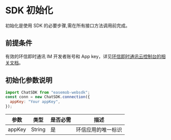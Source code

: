 # SDK 初始化

初始化是使用 SDK 的必要步骤,需在所有接口方法调用前完成。

## 前提条件

有效的环信即时通讯 IM 开发者账号和 App key，详见[环信即时通讯云控制台的相关文档](enable_and_configure_IM.html#创建应用)。

## 初始化参数说明

```javascript
import ChatSDK from "easemob-websdk";
const conn = new ChatSDK.connection({
  appKey: "Your appKey",
});
```

| 参数          | 类型   | 是否必需 | 描述                       |
| ------------- | ------ | -------- | -------------------------- |
| appKey        | String | 是       | 环信应用的唯一标识         |


